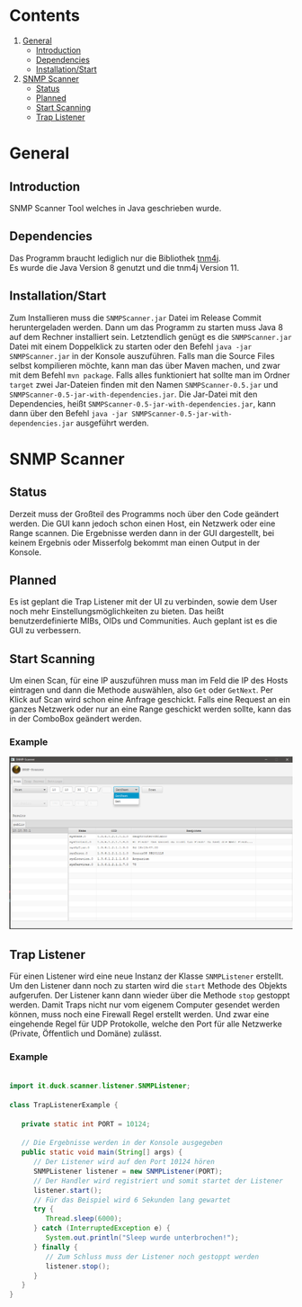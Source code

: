 # Contents


1. [General](#general)
    * [Introduction](#introduction)
    * [Dependencies](#dependencies)
    * [Installation/Start](#installationstart)
2. [SNMP Scanner](#snmp-scanner)
    * [Status](#status)
    * [Planned](#planned) 
    * [Start Scanning](#start-scanning)
    * [Trap Listener](#trap-listener)

# General

## Introduction
SNMP Scanner Tool welches in Java geschrieben wurde.

## Dependencies
Das Programm braucht lediglich nur die Bibliothek
[tnm4j](https://github.com/soulwing/tnm4j). \
Es wurde die Java Version 8 genutzt und die tnm4j Version 11.

## Installation/Start
Zum Installieren muss die `SNMPScanner.jar` Datei im Release Commit
heruntergeladen werden. Dann um das Programm zu starten muss Java 8 auf dem Rechner
installiert sein. Letztendlich genügt es die `SNMPScanner.jar` Datei mit einem
Doppelklick zu starten oder den Befehl `java -jar SNMPScanner.jar` in der Konsole
auszuführen. Falls man die Source Files selbst kompilieren möchte, kann man das
über Maven machen, und zwar mit dem Befehl `mvn package`. Falls alles funktioniert
hat sollte man im Ordner `target` zwei Jar-Dateien finden mit den Namen
`SNMPScanner-0.5.jar` und `SNMPScanner-0.5-jar-with-dependencies.jar`.
Die Jar-Datei mit den Dependencies, heißt `SNMPScanner-0.5-jar-with-dependencies.jar`,
kann dann über den Befehl `java -jar SNMPScanner-0.5-jar-with-dependencies.jar` ausgeführt werden.

# SNMP Scanner
## Status
Derzeit muss der Großteil des Programms noch über den Code geändert werden.
Die GUI kann jedoch schon einen Host, ein Netzwerk oder eine Range scannen.
Die Ergebnisse werden dann in der GUI dargestellt, bei keinem Ergebnis oder
Misserfolg bekommt man einen Output in der Konsole.

## Planned
Es ist geplant die Trap Listener mit der UI zu verbinden, sowie dem User noch
mehr Einstellungsmöglichkeiten zu bieten. Das heißt benutzerdefinierte MIBs, OIDs
und Communities. Auch geplant ist es die GUI zu verbessern.

## Start Scanning
Um einen Scan, für eine IP auszuführen muss man im Feld die IP des
Hosts eintragen und dann die Methode auswählen, also `Get` oder `GetNext`.
Per Klick auf Scan wird schon eine Anfrage geschickt. Falls eine Request an
ein ganzes Netzwerk oder nur an eine Range geschickt werden sollte, kann
das in der ComboBox geändert werden.

### Example

![Scanning for Network](src/main/resources/images/snmp_scanner_gui.png)

## Trap Listener
Für einen Listener wird eine neue Instanz der Klasse ```SNMPListener```
erstellt. Um den Listener dann noch zu starten wird die ``start`` Methode
des Objekts aufgerufen. Der Listener kann dann wieder über die Methode
``stop`` gestoppt werden. Damit Traps nicht nur vom eigenem Computer
gesendet werden können, muss noch eine Firewall Regel erstellt
werden. Und zwar eine eingehende Regel für UDP Protokolle, welche den
Port für alle Netzwerke (Private, Öffentlich und Domäne) zulässt.

### Example

```java

import it.duck.scanner.listener.SNMPListener;

class TrapListenerExample {

   private static int PORT = 10124;

   // Die Ergebnisse werden in der Konsole ausgegeben
   public static void main(String[] args) {
      // Der Listener wird auf den Port 10124 hören
      SNMPListener listener = new SNMPListener(PORT);
      // Der Handler wird registriert und somit startet der Listener
      listener.start();
      // Für das Beispiel wird 6 Sekunden lang gewartet
      try {
         Thread.sleep(6000);
      } catch (InterruptedException e) {
         System.out.println("Sleep wurde unterbrochen!");
      } finally {
         // Zum Schluss muss der Listener noch gestoppt werden
         listener.stop();
      }
   }
}
```
